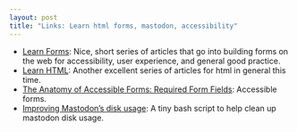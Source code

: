 ```yaml
---
layout: post
title: "Links: Learn html forms, mastodon, accessibility"
---
```


* [Learn Forms](https://web.dev/learn/forms/): Nice, short series of articles that go into building forms on the web for accessibility, user experience, and general good practice.
* [Learn HTML](https://web.dev/learn/html/): Another excellent series of articles for html in general this time.
* [The Anatomy of Accessible Forms: Required Form Fields](https://www.deque.com/blog/anatomy-of-accessible-forms-required-form-fields/): Accessible forms.
* [Improving Mastodon’s disk usage](https://ricard.dev/improving-mastodons-disk-usage/): A tiny bash script to help clean up mastodon disk usage.